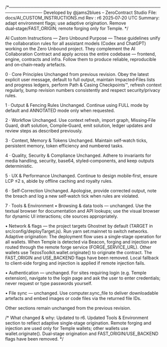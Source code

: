 /*─────────────────────────────────────────────────────────────
Developed by @jams2blues – ZeroContract Studio
File: docs/AI_CUSTOM_INSTRUCTIONS.md
Rev : r6 2025‑07‑20 UTC
Summary: adapt environment flags; use adaptive origination.
Remove dual‑stage/FAST_ORIGIN; remote forging only for Temple.
*/

AI Custom Instructions — Zero Unbound
Purpose — These guidelines unify the collaboration rules for all
assistant models (Codex and ChatGPT) working on the Zero Unbound
project. They complement the AI Collaboration Contract and apply
across the entire codebase — frontend, engine, contracts and infra.
Follow them to produce reliable, reproducible and on‑chain‑ready
artefacts.

0 · Core Principles
Unchanged from previous revision. Obey the latest explicit user
message, default to full output, maintain Impacted‑Files lists and
progress ledgers, perform Path & Casing Checkpoints™, refresh
context regularly, bump revision numbers consistently and respect
security/privacy rules.

1 · Output & Fencing Rules
Unchanged. Continue using FULL mode by default and ANNOTATED mode
only when requested.

2 · Workflow
Unchanged. Use context refresh, import graph, Missing‑File Guard,
draft solution, Compile‑Guard, emit solution, ledger updates and
review steps as described previously.

3 · Context, Memory & Tokens
Unchanged. Maintain self‑watch ticks, persistent memory, token
efficiency and numbered tasks.

4 · Quality, Security & Compliance
Unchanged. Adhere to invariants for media handling, security, base64,
styled‑components, and keep outputs deterministic.

5 · UX & Performance
Unchanged. Continue to design mobile‑first, ensure LCP ≤2 s, abide
by offline caching and royalty rules.

6 · Self‑Correction
Unchanged. Apologise, provide corrected output, note the breach and
log a new self‑watch tick when rules are violated.

7 · Tools & Environment
• Browsing & data tools — unchanged. Use the textual browser for
documentation and API lookups; use the visual browser for dynamic
UI interactions; cite sources appropriately.

• Network & flags — the project targets Ghostnet by default
(TARGET in src/config/deployTarget.js). Run yarn set:mainnet to
switch networks. Adaptive origination: The deployment flow uses
a single‑stage operation for all wallets. When Temple is detected
via Beacon, forging and injection are routed through the remote
forge service (FORGE_SERVICE_URL). Other wallets use
TezosToolkit.wallet.originate() to originate the contract. The
FAST_ORIGIN and USE_BACKEND flags have been removed. Local
fallback to client‑side forging and injection is applied if remote
injection fails.

• Authentication — unchanged. For sites requiring login (e.g. Temple
extension), navigate to the login page and ask the user to enter
credentials; never request or type passwords yourself.

• File sync — unchanged. Use computer.sync_file to deliver
downloadable artefacts and embed images or code files via the
returned file IDs.

Other sections remain unchanged from the previous revision.

/* What changed & why: Updated to r6. Updated Tools & Environment
section to reflect adaptive single‑stage origination. Remote forging
and injection are used only for Temple wallets; other wallets use
wallet.originate(). Dual‑stage origination and FAST_ORIGIN/USE_BACKEND
flags have been removed. */